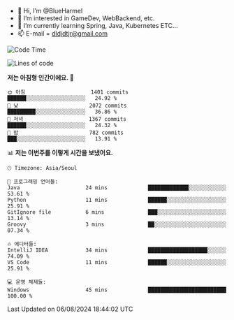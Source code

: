 - 👋 Hi, I’m @BlueHarmel
- 👀 I’m interested in GameDev, WebBackend, etc.
- 🌱 I’m currently learning Spring, Java, Kubernetes ETC...
- 📫 E-mail = dldjdtjr@gmail.com
  <!--START_SECTION:waka-->
![Code Time](http://img.shields.io/badge/Code%20Time-655%20hrs%2035%20mins-blue)

![Lines of code](https://img.shields.io/badge/%EC%A0%80%EB%8A%94%20%EC%97%AC%ED%83%9C%EA%B9%8C%EC%A7%80%20-46.4%20million%20%EC%A4%84%EC%9D%98%20%EC%BD%94%EB%93%9C%EB%A5%BC%20%EC%9E%91%EC%84%B1%ED%96%88%EC%96%B4%EC%9A%94.-blue)

**저는 아침형 인간이에요. 🐤** 

```text
🌞 아침                     1401 commits        ██████░░░░░░░░░░░░░░░░░░░   24.92 % 
🌆 낮　                     2072 commits        █████████░░░░░░░░░░░░░░░░   36.86 % 
🌃 저녁                     1367 commits        ██████░░░░░░░░░░░░░░░░░░░   24.32 % 
🌙 밤　                     782 commits         ███░░░░░░░░░░░░░░░░░░░░░░   13.91 % 
```


📊 **저는 이번주를 이렇게 시간을 보냈어요.** 

```text
🕑︎ Timezone: Asia/Seoul

💬 프로그래밍 언어들: 
Java                     24 mins             █████████████░░░░░░░░░░░░   53.61 % 
Python                   11 mins             ██████░░░░░░░░░░░░░░░░░░░   25.91 % 
GitIgnore file           6 mins              ███░░░░░░░░░░░░░░░░░░░░░░   13.14 % 
Groovy                   3 mins              ██░░░░░░░░░░░░░░░░░░░░░░░   07.34 % 

🔥 에디터들: 
IntelliJ IDEA            34 mins             ███████████████████░░░░░░   74.09 % 
VS Code                  11 mins             ██████░░░░░░░░░░░░░░░░░░░   25.91 % 

💻 운영 체제들: 
Windows                  45 mins             █████████████████████████   100.00 % 
```


 Last Updated on 06/08/2024 18:44:02 UTC
<!--END_SECTION:waka-->
<!---
BlueHarmel/BlueHarmel is a ✨ special ✨ repository because its `README.md` (this file) appears on your GitHub profile.
You can click the Preview link to take a look at your changes.
--->

